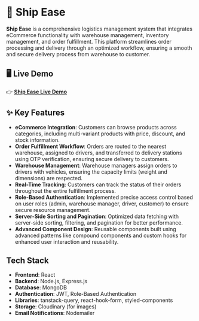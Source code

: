 # 🚚 Ship Ease

**Ship Ease** is a comprehensive logistics management system that integrates eCommerce functionality with warehouse management, inventory management, and order fulfillment. This platform streamlines order processing and delivery through an optimized workflow, ensuring a smooth and secure delivery process from warehouse to customer.

## 🖥️ Live Demo  
👉 [**Ship Ease Live Demo**](https://ship-ease-02.netlify.app/)

## ✨ Key Features  
- **eCommerce Integration**: Customers can browse products across categories, including multi-variant products with price, discount, and stock information.  
- **Order Fulfillment Workflow**: Orders are routed to the nearest warehouse, assigned to drivers, and transferred to delivery stations using OTP verification, ensuring secure delivery to customers.  
- **Warehouse Management**: Warehouse managers assign orders to drivers with vehicles, ensuring the capacity limits (weight and dimensions) are respected.  
- **Real-Time Tracking**: Customers can track the status of their orders throughout the entire fulfillment process.  
- **Role-Based Authentication**: Implemented precise access control based on user roles (admin, warehouse manager, driver, customer) to ensure secure resource management.  
- **Server-Side Sorting and Pagination**: Optimized data fetching with server-side sorting, filtering, and pagination for better performance.  
- **Advanced Component Design**: Reusable components built using advanced patterns like compound components and custom hooks for enhanced user interaction and reusability.  

## Tech Stack
- **Frontend**: React
- **Backend**: Node.js, Express.js
- **Database**: MongoDB
- **Authentication**: JWT, Role-Based Authentication  
- **Libraries**: tanstack-query, react-hook-form, styled-components
- **Storage**: Cloudinary (for images)  
- **Email Notifications**: Nodemailer 

